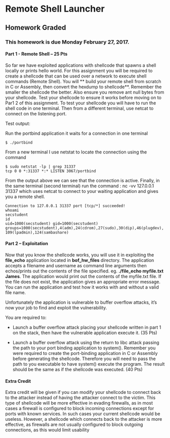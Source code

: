 # Remote Shell Launcher

## Homework	Graded

### This	homework	is	due	Monday	February	27,	 2017.

#### Part 1	- Remote	Shell – 25 Pts

So	far	we	have	exploited	applications	with	shellcode	that	spawns	a	shell	locally	or	prints hello	world. For	this	assignment	you	will	be	required	to	create	a	shellcode	that	can	be	used over	a	network	to	execute	shell	commands	(Remote	Shell).	You	will	** build	your	remote	shell	from	scratch	in	C	or	Assembly,	then	convert	the	hexdump	to	shellcode**.	Remember	the	smaller	the	shellcode	the	better.		Also	ensure	you	remove	ant	null	bytes	from	your	shellcode.	Test	your	shellcode	to	ensure	it	works	before	moving	on	to	Par1	2	of	this	assignment. To	test	your	shellcode	you	will	have	to	run	the	shell	code	in	one	terminal.	Then	from	a	different	terminal,	use	netcat	to	connect	on	the	listening	port.		

Test	output:

Run	the	portbind	application	it	waits	for	a	connection	in	one	terminal

```
$ ./portbind
```

From	a	new	terminal	I	use	netstat	to	locate	the	connection	using	the	command	

```
$ sudo netstat -lp | grep 31337
tcp 0 0 *:31337 *:* LISTEN 3067/portbind
```

From	the	output	above	we	can	see	that	the	connection	is	active.	Finally,	in	the	same	terminal	(second	terminal)	run	the	command	: nc -vv 127.0.0.1 31337 which	uses netcat to	connect	to	your	waiting	application	and	gives	you	a	remote	shell.

```
Connection to 127.0.0.1 31337 port [tcp/*] succeeded!
whoami
secstudent
id
uid=1000(secstudent) gid=1000(secstudent)
groups=1000(secstudent),4(adm),24(cdrom),27(sudo),30(dip),46(plugdev),
109(lpadmin),124(sambashare)
```

#### Part	2	– Exploitation
Now	that	you	know	the	shellcode	works,	you	will	use	it	in	exploiting	the	**file_echo** application	located	in	**bof_hw_files** directory.	The	application	accepts	a	filename	and	username	as	command	line	arguments	then	echos/prints	out	the	contents	of	the	file	specified. eg.	**./file_echo	myfile.txt James**.	The	application	would	print	out	the	contents	of	the	myfile.txt	file. If	the	file	does	not	exist,	the	application	gives	an	appropriate	error	message. You	can	run	the	application	and	test	how	it	works	with	and	without	a	valid	file name.

Unfortunately	the	application	is	vulnerable	to	buffer	overflow	attacks,	it’s now	your	job	to	find	and	exploit	the	vulnerability. 

You	are	required	to:

* Launch	a	buffer	overflow	attack	placing	your	shellcode	written	in	part	1	on	the	stack,	then	have	the	vulnerable	application	execute	it.			(35 Pts)

* Launch	a	buffer	overflow	attack	using	the	return	to	libc	attack passing	the	path	to	your	port	binding	application	to	system().		Remember	you	were	required	to	create	the	port-binding	application	in	C	or	Assembly	before	generating	the	shellcode.	Therefore	you	will	need	to	pass	the	path	to	you	executable	to	have	system()	execute	the	program.	The	result	should	be	the	same	as	if	the	shellcode	was	executed. (40 Pts)

#### Extra	Credit

Extra	credit will	be	given	if	you	can	modify	your	shellcode	to	connect	back	to	the	attacker	instead	of	having	the	attacker	connect	to	the	victim.	This	type	of	shellcode	will	be	more	effective	in	evading	firewalls,	as	in	most	cases	a firewall	is	configured	to	block	incoming	connections	except	for	ports	with	known	services. In	such	cases your	current	shellcode	would	be	useless.	However,	a	shellcode	which connects	back	to	the	attacker	is	more	effective,	as	firewalls	are	not	usually	configured	to	block	outgoing	connections,	as this	would	limit	usability
